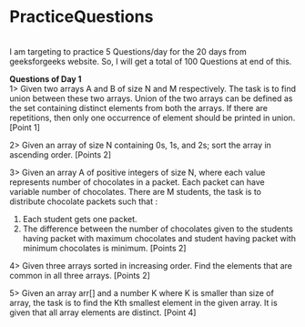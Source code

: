 # PracticeQuestions
<br>
I am targeting to practice 5 Questions/day for the 20 days from geeksforgeeks website.
So, I will get a total of 100 Questions at end of this.

<b>   Questions of Day 1</b>
<br>
1> Given two arrays A and B of size N and M respectively. The task is to find union between these two arrays. Union of the two arrays can be defined as the set containing distinct    elements from both the arrays. If there are repetitions, then only one occurrence of element should be printed in union. [Point 1]
   
2> Given an array of size N containing 0s, 1s, and 2s; sort the array in ascending order. [Points 2]

3> Given an array A of positive integers of size N, where each value represents number of chocolates in a packet. Each packet can have variable number of chocolates. There are M      students, the task is to distribute chocolate packets such that :
   1. Each student gets one packet.
   2. The difference between the number of chocolates given to the students having packet with maximum chocolates and student having packet with minimum chocolates is minimum.        [Points 2]
   
4> Given three arrays sorted in increasing order. Find the elements that are common in all three arrays. [Points 2]

5> Given an array arr[] and a number K where K is smaller than size of array, the task is to find the Kth smallest element in the given array. It is given that all array elements    are distinct. [Point 4]
